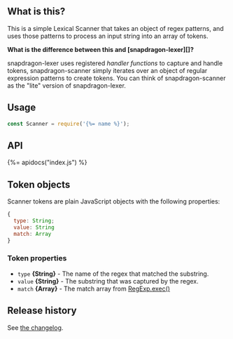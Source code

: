 ## What is this?

This is a simple Lexical Scanner that takes an object of regex patterns, and uses those patterns to process an input string into an array of tokens.

**What is the difference between this and [snapdragon-lexer][]?**

snapdragon-lexer uses registered _handler functions_ to capture and handle tokens, snapdragon-scanner simply iterates over an object of regular expression patterns to create tokens. You can think of snapdragon-scanner as the "lite" version of snapdragon-lexer.

## Usage

```js
const Scanner = require('{%= name %}');
```

## API
{%= apidocs("index.js") %}

## Token objects

Scanner tokens are plain JavaScript objects with the following properties:

```js
{
  type: String;
  value: String
  match: Array
}
```

### Token properties

- `type` **{String}** - The name of the regex that matched the substring.
- `value` **{String}** - The substring that was captured by the regex.
- `match` **{Array}** - The match array from [RegExp.exec()](https://developer.mozilla.org/en-US/docs/Web/JavaScript/Reference/Global_Objects/RegExp/exec)

## Release history

See [the changelog](CHANGELOG.md).
